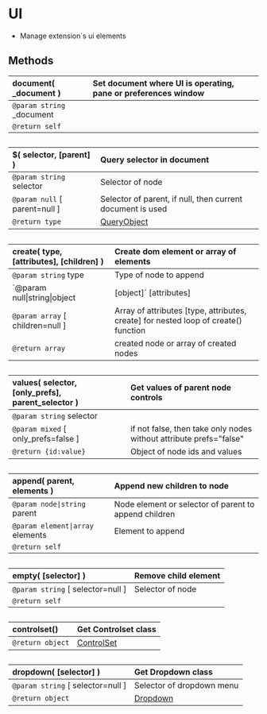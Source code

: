 # UI  * Manage extension`s ui elements  ## Methods  | __document__( \_document )    | Set document where UI is operating, pane or preferences window    |  |:---    |:---    |  |`@param string` \_document    |    |  |`@return self`    |    |  ##  | __$__( selector, [parent] )    |Query selector in document    |  |:---    |:---    |  |`@param string` selector    |Selector of node    |  |`@param null` [ parent=null ]    |Selector of parent, if null, then current document is used    |  |`@return type`    |[QueryObject](https://docs.activestate.com/komodo/11/sdk/api/module-ko_dom-QueryObject.html)    |  ##  | __create__( type, [attributes], [children] )    |Create dom element or array of elements    |  |:---    |:---    |  |`@param string` type    |Type of node to append    |  |`@param null\|string\|object|[object]` [attributes]    |Attributes for controls, define array of strings or array of objects for adding multiple nodes    |  |`@param array` [ children=null ]    |Array of attributes [type, attributes, create] for nested loop of create() function  |`@return array`    |created node or array of created nodes    |  ##  | __values__( selector, [only_prefs], parent_selector )    |Get values of parent node controls    |  |:---    |:---    |  |`@param string` selector    |    |  |`@param mixed` [ only_prefs=false ]    |if not false, then take only nodes without attribute prefs="false"    |  |`@return {id:value}`    |Object of node ids and values    |  ##  | __append__( parent, elements )    |Append new children to node    |  |:---    |:---    |  |`@param node\|string` parent    |Node element or selector of parent to append children    |  |`@param element\|array` elements    |Element to append    |  |`@return self`    |    |  ##  | __empty__( [selector] )    |Remove child element    |  |:---    |:---    |  |`@param string` [ selector=null ]    |Selector of node    |  |`@return self`    |    |  ##  | __controlset__()    |Get Controlset class    |  |:---    |:---    |  |`@return object`    |[ControlSet](Controls\ControlSet)    |  ##  | __dropdown__( [selector] )    |Get Dropdown class    |  |:---    |:---    |  |`@param string` [ selector=null ]    |Selector of dropdown menu    |  |`@return object`    |[Dropdown](Controls\Dropdown)    |  ##    